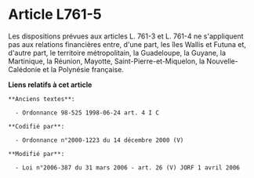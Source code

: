 # Article L761-5

Les dispositions prévues aux articles L. 761-3 et L. 761-4 ne s'appliquent pas aux relations financières entre, d'une part,
les îles Wallis et Futuna et, d'autre part, le territoire métropolitain, la Guadeloupe, la Guyane, la Martinique, la Réunion,
Mayotte, Saint-Pierre-et-Miquelon, la Nouvelle-Calédonie et la Polynésie française.

**Liens relatifs à cet article**

	**Anciens textes**:

	  - Ordonnance 98-525 1998-06-24 art. 4 I C

	**Codifié par**:

	  - Ordonnance n°2000-1223 du 14 décembre 2000 (V)

	**Modifié par**:

	  - Loi n°2006-387 du 31 mars 2006 - art. 26 (V) JORF 1 avril 2006
